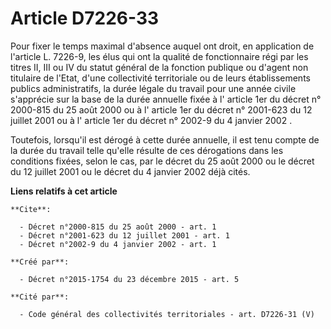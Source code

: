 # Article D7226-33

Pour fixer le temps maximal d'absence auquel ont droit, en application de l'article L. 7226-9, les élus qui ont la qualité de
fonctionnaire régi par les titres II, III ou IV du statut général de la fonction publique ou d'agent non titulaire de l'Etat,
d'une collectivité territoriale ou de leurs établissements publics administratifs, la durée légale du travail pour une année
civile s'apprécie sur la base de la durée annuelle fixée à l'
article 1er du décret n° 2000-815 du 25 août 2000
ou à l'
article 1er du décret n° 2001-623 du 12 juillet 2001
ou à l'
article 1er du décret n° 2002-9 du 4 janvier 2002
. 

Toutefois, lorsqu'il est dérogé à cette durée annuelle, il est tenu compte de la durée du travail telle qu'elle résulte de
ces dérogations dans les conditions fixées, selon le cas, par le décret du 25 août 2000 ou le décret du 12 juillet 2001 ou le
décret du 4 janvier 2002 déjà cités.

**Liens relatifs à cet article**

	**Cite**:

	  - Décret n°2000-815 du 25 août 2000 - art. 1
	  - Décret n°2001-623 du 12 juillet 2001 - art. 1
	  - Décret n°2002-9 du 4 janvier 2002 - art. 1

	**Créé par**:

	  - Décret n°2015-1754 du 23 décembre 2015 - art. 5

	**Cité par**:

	  - Code général des collectivités territoriales - art. D7226-31 (V)
